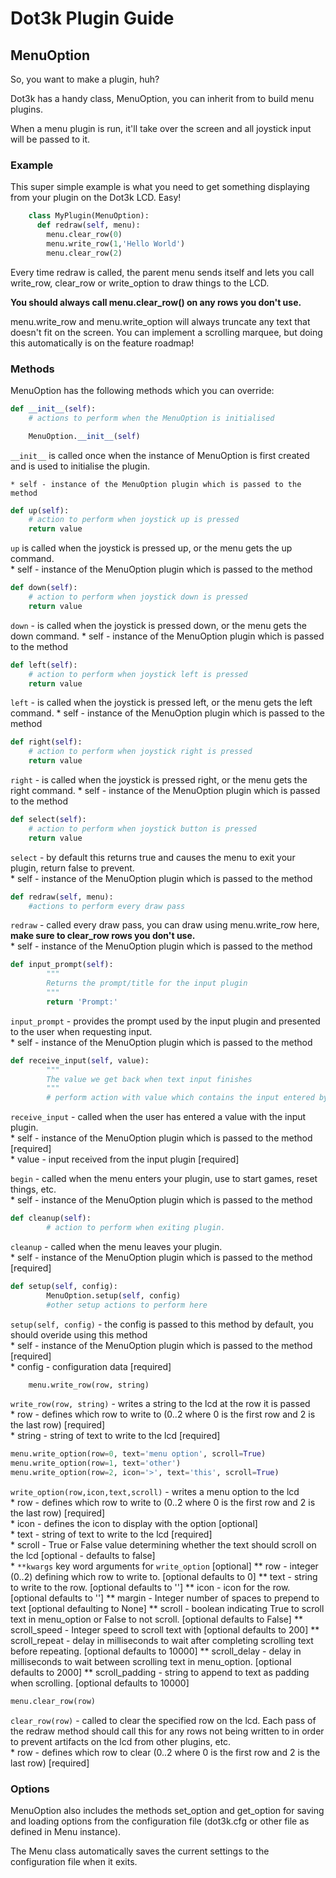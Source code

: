 # Dot3k Plugin Guide

## MenuOption

So, you want to make a plugin, huh?

Dot3k has a handy class, MenuOption, you can inherit from to build menu plugins.

When a menu plugin is run, it'll take over the screen and all joystick input will be passed to it.

### Example

This super simple example is what you need to get something displaying from your plugin on the Dot3k LCD. Easy!
```python
    class MyPlugin(MenuOption):
      def redraw(self, menu):
        menu.clear_row(0)
        menu.write_row(1,'Hello World')
        menu.clear_row(2)
```
Every time redraw is called, the parent menu sends itself and lets you call write_row, clear_row or write_option to draw things to the LCD.

**You should always call menu.clear_row() on any rows you don't use.**

menu.write_row and menu.write_option will always truncate any text that doesn't fit on the screen. You can implement a scrolling marquee, but doing this automatically is on the feature roadmap!

### Methods

MenuOption has the following methods which you can override:

```python
def __init__(self):
	# actions to perform when the MenuOption is initialised

	MenuOption.__init__(self)
```

`__init__` is called once when the instance of MenuOption is first created and is used to initialise the plugin.  

    * self - instance of the MenuOption plugin which is passed to the method  

```python
def up(self):
	# action to perform when joystick up is pressed
	return value
```
`up` is called when the joystick is pressed up, or the menu gets the up command.  
    * self - instance of the MenuOption plugin which is passed to the method  

```python
def down(self):
	# action to perform when joystick down is pressed
	return value
```
`down` - is called when the joystick is pressed down, or the menu gets the down command.
    * self - instance of the MenuOption plugin which is passed to the method

```python
def left(self):
	# action to perform when joystick left is pressed
	return value
```

`left` - is called when the joystick is pressed left, or the menu gets the left command.
    * self - instance of the MenuOption plugin which is passed to the method

```python
def right(self):
	# action to perform when joystick right is pressed
	return value
```

`right` - is called when the joystick is pressed right, or the menu gets the right command.
    * self - instance of the MenuOption plugin which is passed to the method

```python
def select(self):
	# action to perform when joystick button is pressed
	return value
```

`select` - by default this returns true and causes the menu to exit your plugin, return false to prevent.  
    * self - instance of the MenuOption plugin which is passed to the method  

```python
def redraw(self, menu):
	#actions to perform every draw pass
```

`redraw` - called every draw pass, you can draw using menu.write_row here, **make sure to clear_row rows you don't use.**  
	* self - instance of the MenuOption plugin which is passed to the method  

```python
def input_prompt(self):
        """
        Returns the prompt/title for the input plugin
        """
        return 'Prompt:'
```

`input_prompt` - provides the prompt used by the input plugin and presented to the user when requesting input.  
    * self - instance of the MenuOption plugin which is passed to the method  


```python
def receive_input(self, value):
        """
        The value we get back when text input finishes
        """
        # perform action with value which contains the input entered by the user
```

`receive_input` - called when the user has entered a value with the input plugin.    
    * self - instance of the MenuOption plugin which is passed to the method [required]  
    * value - input received from the input plugin [required]  

`begin` - called when the menu enters your plugin, use to start games, reset things, etc.  
    * self - instance of the MenuOption plugin which is passed to the method  

```python
def cleanup(self):
        # action to perform when exiting plugin.
```

`cleanup` - called when the menu leaves your plugin.  
    * self - instance of the MenuOption plugin which is passed to the method [required]  

```python
def setup(self, config):
        MenuOption.setup(self, config)
        #other setup actions to perform here 
```

`setup(self, config)` - the config is passed to this method by default, you should overide using this method  
    * self - instance of the MenuOption plugin which is passed to the method [required]  
    * config - configuration data [required]  

```python
	menu.write_row(row, string)
```
`write_row(row, string)` - writes a string to the lcd at the row it is passed  
    * row - defines which row to write to (0..2 where 0 is the first row and 2 is the last row) [required]  
    * string -  string of text to write to the lcd [required]  

```python
menu.write_option(row=0, text='menu option', scroll=True)
menu.write_option(row=1, text='other')
menu.write_option(row=2, icon='>', text='this', scroll=True)
```

`write_option(row,icon,text,scroll)` - writes a menu option to the lcd  
	* row - defines which row to write to (0..2 where 0 is the first row and 2 is the last row) [required]  
	* icon - defines the icon to display with the option [optional]  
	* text - string of text to write to the lcd [required]  
	* scroll - True or False value determining whether the text should scroll on the lcd [optional - defaults to false]  
	* `**kwargs` key word arguments for `write_option` [optional]
		** row - integer (0..2) defining which row to write to. [optional defaults to 0]
		** text - string to write to the row. [optional defaults to '']
		** icon - icon for the row. [optional defaults to '']
		** margin - Integer number of spaces to prepend to text [optional defaulting to None]
		** scroll - boolean indicating True to scroll text in menu_option or False to not scroll. [optional defaults to False]
		** scroll_speed - Integer speed to scroll text with [optional defaults to 200]
		** scroll_repeat - delay in milliseconds to wait after completing scrolling text before repeating. [optional defaults to 10000]
		** scroll_delay - delay in milliseconds to wait between scrolling text in menu_option. [optional defaults to 2000]
		** scroll_padding - string to append to text as padding when scrolling. [optional defaults to 10000]

```python
menu.clear_row(row)
```

`clear_row(row)` - called to clear the specified row on the lcd.  Each pass of the redraw method should call this for any rows not being written to in order to prevent artifacts on the lcd from other plugins, etc.  
	* row - defines which row to clear (0..2 where 0 is the first row and 2 is the last row) [required]  

### Options

MenuOption also includes the methods set_option and get_option for saving and loading options from the configuration file (dot3k.cfg or other file as defined in Menu instance).

The Menu class automatically saves the current settings to the configuration file when it exits.

